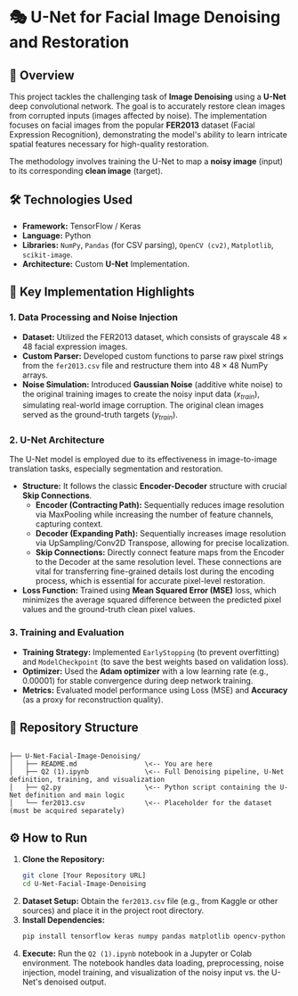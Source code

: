 # 🎭 U-Net for Facial Image Denoising and Restoration

## 📝 Overview
This project tackles the challenging task of **Image Denoising** using a **U-Net** deep convolutional network. The goal is to accurately restore clean images from corrupted inputs (images affected by noise). The implementation focuses on facial images from the popular **FER2013** dataset (Facial Expression Recognition), demonstrating the model's ability to learn intricate spatial features necessary for high-quality restoration.

The methodology involves training the U-Net to map a **noisy image** (input) to its corresponding **clean image** (target).

## 🛠️ Technologies Used
* **Framework:** TensorFlow / Keras
* **Language:** Python
* **Libraries:** `NumPy`, `Pandas` (for CSV parsing), `OpenCV (cv2)`, `Matplotlib`, `scikit-image`.
* **Architecture:** Custom **U-Net** Implementation.

## 🎯 Key Implementation Highlights

### 1. Data Processing and Noise Injection
* **Dataset:** Utilized the FER2013 dataset, which consists of grayscale $48 \times 48$ facial expression images.
* **Custom Parser:** Developed custom functions to parse raw pixel strings from the `fer2013.csv` file and restructure them into $48 \times 48$ NumPy arrays.
* **Noise Simulation:** Introduced **Gaussian Noise** (additive white noise) to the original training images to create the noisy input data ($x_{train}$), simulating real-world image corruption. The original clean images served as the ground-truth targets ($y_{train}$).

### 2. U-Net Architecture
The U-Net model is employed due to its effectiveness in image-to-image translation tasks, especially segmentation and restoration.

* **Structure:** It follows the classic **Encoder-Decoder** structure with crucial **Skip Connections**.
    * **Encoder (Contracting Path):** Sequentially reduces image resolution via MaxPooling while increasing the number of feature channels, capturing context.
    * **Decoder (Expanding Path):** Sequentially increases image resolution via UpSampling/Conv2D Transpose, allowing for precise localization.
    * **Skip Connections:** Directly connect feature maps from the Encoder to the Decoder at the same resolution level. These connections are vital for transferring fine-grained details lost during the encoding process, which is essential for accurate pixel-level restoration.
* **Loss Function:** Trained using **Mean Squared Error (MSE)** loss, which minimizes the average squared difference between the predicted pixel values and the ground-truth clean pixel values.

### 3. Training and Evaluation
* **Training Strategy:** Implemented `EarlyStopping` (to prevent overfitting) and `ModelCheckpoint` (to save the best weights based on validation loss).
* **Optimizer:** Used the **Adam optimizer** with a low learning rate (e.g., $0.00001$) for stable convergence during deep network training.
* **Metrics:** Evaluated model performance using Loss (MSE) and **Accuracy** (as a proxy for reconstruction quality).

## 📂 Repository Structure

```

├── U-Net-Facial-Image-Denoising/
│   ├── README.md                 \<-- You are here
│   ├── Q2 (1).ipynb              \<-- Full Denoising pipeline, U-Net definition, training, and visualization
│   ├── q2.py                     \<-- Python script containing the U-Net definition and main logic
│   └── fer2013.csv               \<-- Placeholder for the dataset (must be acquired separately)

````

## ⚙️ How to Run

1.  **Clone the Repository:**
    ```bash
    git clone [Your Repository URL]
    cd U-Net-Facial-Image-Denoising
    ```
2.  **Dataset Setup:** Obtain the `fer2013.csv` file (e.g., from Kaggle or other sources) and place it in the project root directory.
3.  **Install Dependencies:**
    ```bash
    pip install tensorflow keras numpy pandas matplotlib opencv-python
    ```
4.  **Execute:** Run the `Q2 (1).ipynb` notebook in a Jupyter or Colab environment. The notebook handles data loading, preprocessing, noise injection, model training, and visualization of the noisy input vs. the U-Net's denoised output.


